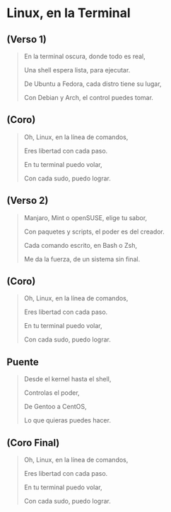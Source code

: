 # Linux, en la Terminal

## (Verso 1)

> En la terminal oscura, donde todo es real,
> 
> Una shell espera lista, para ejecutar.
> 
> De Ubuntu a Fedora, cada distro tiene su lugar,
> 
> Con Debian y Arch, el control puedes tomar.


## (Coro)
> Oh, Linux, en la línea de comandos,
> 
> Eres libertad con cada paso.
> 
> En tu terminal puedo volar,
> 
> Con cada sudo, puedo lograr.

## (Verso 2)
> Manjaro, Mint o openSUSE, elige tu sabor,
>
> Con paquetes y scripts, el poder es del creador.
>
> Cada comando escrito, en Bash o Zsh,
>
> Me da la fuerza, de un sistema sin final.

## (Coro)
> Oh, Linux, en la línea de comandos,
>
> Eres libertad con cada paso.
>
> En tu terminal puedo volar,
>
> Con cada sudo, puedo lograr.

## Puente
> Desde el kernel hasta el shell,
>
> Controlas el poder,
>
> De Gentoo a CentOS,
>
> Lo que quieras puedes hacer.

## (Coro Final)

> Oh, Linux, en la línea de comandos,
>
> Eres libertad con cada paso.
>
> En tu terminal puedo volar,
>
> Con cada sudo, puedo lograr.
